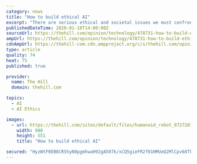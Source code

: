 ```yaml
---
category: news
title: "How to build ethical AI"
excerpt: "There are serious ethical and societal issues we must confront quickly."
publishedDateTime: 2020-01-18T14:00:00Z
sourceUrl: https://thehill.com/opinion/technology/478731-how-to-build-ethical-artificial-intelligence
ampUrl: https://thehill.com/opinion/technology/478731-how-to-build-ethical-artificial-intelligence?amp
cdnAmpUrl: https://thehill-com.cdn.ampproject.org/c/s/thehill.com/opinion/technology/478731-how-to-build-ethical-artificial-intelligence?amp
type: article
quality: 74
heat: 75
published: true

provider:
  name: The Hill
  domain: thehill.com

topics:
  - AI
  - AI Ethics

images:
  - url: https://thehill.com/sites/default/files/humanoid_robot_07272018_1_0.jpg
    width: 980
    height: 551
    title: "How to build ethical AI"

secured: "HyzWtF0EB8CR5hyN0pgmhwaH92gA507k/xCQ5gieFR2f01HMUeQ2MlCpv68TkMW+a5URGSARbQoXT0l3eUdySPE1WFXyC39o5zy4ERmcGf7pMfqWbap5aBU27InE4JF76NNV+IMUGnO40zO0tWL1NyTCTizGMxNmNEQrdGP+JIhcrmPSbePbIbzIX8QyV54cnnV8OODEX721RrrsThOh1okIQyoU87xzwT/e4vj1ZlisKZMw+2pse6JUeLjOQPGpDKO4J46a7Y4P9inqjStDahCLp+EYS9ah1kdC76Q1dt/b0l0sCASpr8z80YZaIkE8Qzsn7Mjp1WagSra36KyfmU3gmWHLZnmxjMr7Ubq38GgwqjUEjfwuUOCNh4Pv99jkbquQVxWdxg1oaHXj2kYol+nSya1bfb/QF4NUv0gK/nxDMnwL8YKfNiyjICeKs59H6Cuvdn11GFMyxIvb6a0wBg==;x+ZFxLqCeAIc8/TO7DSj0g=="
---
```


